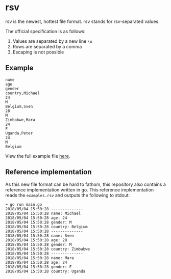 # rsv

rsv is the newest, hottest file format. rsv stands for rsv-separated values.

The official specification is as follows:

1. Values are separated by a new line `\n`
2. Rows are separated by a comma
3. Escaping is not possible

## Example

```
name
age
gender
country,Michael
24
M
Belgium,Sven
28
M
Zimbabwe,Mara
24
F
Uganda,Peter
24
M
Belgium
```

View the full example file [here](example.rsv).

## Reference implementation

As this new file format can be hard to fathom, this repository also contains a reference implementation written in go. This reference implementation reads the `examples.rsv` and outputs the following to stdout:

```
➜ go run main.go
2018/05/04 15:50:28 --------------
2018/05/04 15:50:28 name: Michael
2018/05/04 15:50:28 age: 24
2018/05/04 15:50:28 gender: M
2018/05/04 15:50:28 country: Belgium
2018/05/04 15:50:28 --------------
2018/05/04 15:50:28 name: Sven
2018/05/04 15:50:28 age: 28
2018/05/04 15:50:28 gender: M
2018/05/04 15:50:28 country: Zimbabwe
2018/05/04 15:50:28 --------------
2018/05/04 15:50:28 name: Mara
2018/05/04 15:50:28 age: 24
2018/05/04 15:50:28 gender: F
2018/05/04 15:50:28 country: Uganda
```
